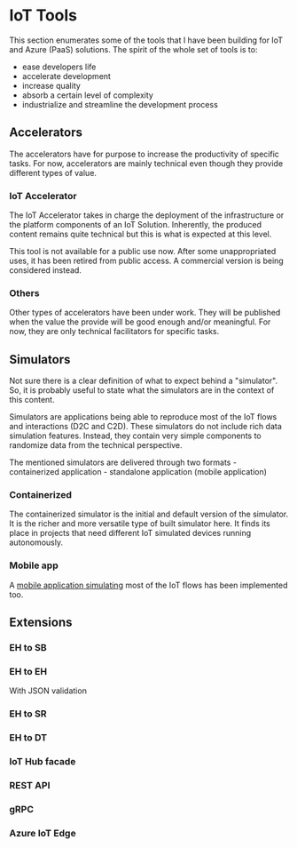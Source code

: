# IoT Tools
This section enumerates some of the tools that I have been building for IoT and Azure (PaaS) solutions. The spirit of the whole set of tools is to:
 - ease developers life
 - accelerate development
 - increase quality
 - absorb a certain level of complexity
 - industrialize and streamline the development process


## Accelerators
The accelerators have for purpose to increase the productivity of specific tasks. For now, accelerators are mainly technical even though they provide different types of value.

### IoT Accelerator
The IoT Accelerator takes in charge the deployment of the infrastructure or the platform components of an IoT Solution. Inherently, the produced content remains quite technical but this is what is expected at this level.

This tool is not available for a public use now.
After some unappropriated uses, it has been retired from public access. A commercial version is being considered instead.

### Others
Other types of accelerators have been under work. They will be published when the value the provide will be good enough and/or meaningful. For now, they are only technical facilitators for specific tasks.

## Simulators
Not sure there is a clear definition of what to expect behind a "simulator".
So, it is probably useful to state what the simulators are in the context of this content.

Simulators are applications being able to reproduce most of the IoT flows and interactions (D2C and C2D).
These simulators do not include rich data simulation features. Instead, they contain very simple components to randomize data from the technical perspective.

The mentioned simulators are delivered through two formats
    - containerized application
    - standalone application (mobile application)
  
### Containerized
The containerized simulator is the initial and default version of the simulator. It is the richer and more versatile type of built simulator here.
It finds its place in projects that need different IoT simulated devices running autonomously.


### Mobile app
A [mobile application simulating](https://techcommunity.microsoft.com/t5/internet-of-things-blog/transform-your-phone-into-an-iot-device-with-net-maui/ba-p/3673909?WT.mc_id=AZ-MVP-5004280) most of the IoT flows has been implemented too.



## Extensions


### EH to SB


### EH to EH
With JSON validation


### EH to SR


### EH to DT


### IoT Hub facade


### REST API


### gRPC


### Azure IoT Edge

